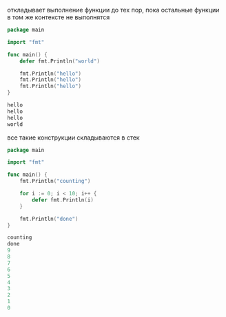 откладывает выполнение функции до тех пор, пока остальные функции в том же контексте не выполнятся 

```go
package main

import "fmt"

func main() {
	defer fmt.Println("world")

	fmt.Println("hello")
	fmt.Println("hello")
	fmt.Println("hello")
}

hello
hello
hello
world
```

все такие конструкции складываются в стек 

```go
package main

import "fmt"

func main() {
	fmt.Println("counting")

	for i := 0; i < 10; i++ {
		defer fmt.Println(i)
	}

	fmt.Println("done")
}

counting
done
9
8
7
6
5
4
3
2
1
0
```